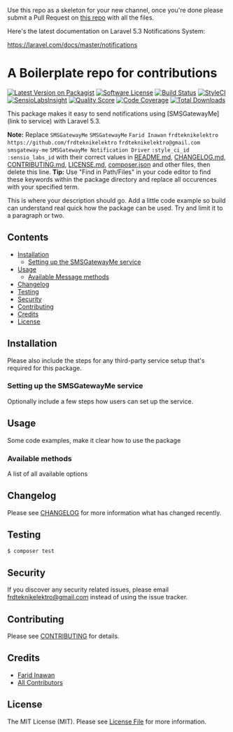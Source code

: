 Use this repo as a skeleton for your new channel, once you're done please submit a Pull Request on [this repo](https://github.com/laravel-notification-channels/new-channels) with all the files.

Here's the latest documentation on Laravel 5.3 Notifications System:

https://laravel.com/docs/master/notifications

# A Boilerplate repo for contributions

[![Latest Version on Packagist](https://img.shields.io/packagist/v/laravel-notification-channels/smsgateway-me.svg?style=flat-square)](https://packagist.org/packages/laravel-notification-channels/smsgateway-me)
[![Software License](https://img.shields.io/badge/license-MIT-brightgreen.svg?style=flat-square)](LICENSE.md)
[![Build Status](https://img.shields.io/travis/laravel-notification-channels/smsgateway-me/master.svg?style=flat-square)](https://travis-ci.org/laravel-notification-channels/smsgateway-me)
[![StyleCI](https://styleci.io/repos/:style_ci_id/shield)](https://styleci.io/repos/:style_ci_id)
[![SensioLabsInsight](https://img.shields.io/sensiolabs/i/:sensio_labs_id.svg?style=flat-square)](https://insight.sensiolabs.com/projects/:sensio_labs_id)
[![Quality Score](https://img.shields.io/scrutinizer/g/laravel-notification-channels/smsgateway-me.svg?style=flat-square)](https://scrutinizer-ci.com/g/laravel-notification-channels/smsgateway-me)
[![Code Coverage](https://img.shields.io/scrutinizer/coverage/g/laravel-notification-channels/smsgateway-me/master.svg?style=flat-square)](https://scrutinizer-ci.com/g/laravel-notification-channels/smsgateway-me/?branch=master)
[![Total Downloads](https://img.shields.io/packagist/dt/laravel-notification-channels/smsgateway-me.svg?style=flat-square)](https://packagist.org/packages/laravel-notification-channels/smsgateway-me)

This package makes it easy to send notifications using [SMSGatewayMe](link to service) with Laravel 5.3.

**Note:** Replace ```SMSGatewayMe``` ```SMSGatewayMe``` ```Farid Inawan``` ```frdteknikelektro``` ```https://github.com/frdteknikelektro``` ```frdteknikelektro@gmail.com``` ```smsgateway-me``` ```SMSGatewayMe Notification Driver``` ```:style_ci_id``` ```:sensio_labs_id``` with their correct values in [README.md](README.md), [CHANGELOG.md](CHANGELOG.md), [CONTRIBUTING.md](CONTRIBUTING.md), [LICENSE.md](LICENSE.md), [composer.json](composer.json) and other files, then delete this line.
**Tip:** Use "Find in Path/Files" in your code editor to find these keywords within the package directory and replace all occurences with your specified term.

This is where your description should go. Add a little code example so build can understand real quick how the package can be used. Try and limit it to a paragraph or two.



## Contents

- [Installation](#installation)
	- [Setting up the SMSGatewayMe service](#setting-up-the-SMSGatewayMe-service)
- [Usage](#usage)
	- [Available Message methods](#available-message-methods)
- [Changelog](#changelog)
- [Testing](#testing)
- [Security](#security)
- [Contributing](#contributing)
- [Credits](#credits)
- [License](#license)


## Installation

Please also include the steps for any third-party service setup that's required for this package.

### Setting up the SMSGatewayMe service

Optionally include a few steps how users can set up the service.

## Usage

Some code examples, make it clear how to use the package

### Available methods

A list of all available options

## Changelog

Please see [CHANGELOG](CHANGELOG.md) for more information what has changed recently.

## Testing

``` bash
$ composer test
```

## Security

If you discover any security related issues, please email frdteknikelektro@gmail.com instead of using the issue tracker.

## Contributing

Please see [CONTRIBUTING](CONTRIBUTING.md) for details.

## Credits

- [Farid Inawan](https://github.com/frdteknikelektro)
- [All Contributors](../../contributors)

## License

The MIT License (MIT). Please see [License File](LICENSE.md) for more information.
